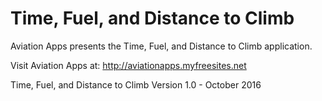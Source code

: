 # Time, Fuel, and Distance to Climb
Aviation Apps presents the Time, Fuel, and Distance to Climb application.

Visit Aviation Apps at: http://aviationapps.myfreesites.net

Time, Fuel, and Distance to Climb Version 1.0 - October 2016
